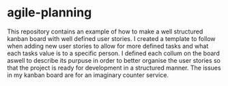 # agile-planning
This repository contains an example of how to make a well structured kanban board with well defined user stories.
I created a template to follow when adding new user stories to allow for more defined tasks and what each tasks value is to a specific person.
I defined each collum on the board aswell to describe its purpuse in order to better organise the user stories so that the project is ready for development
in a structured manner.
The issues in my kanban board are for an imaginary counter service. 
